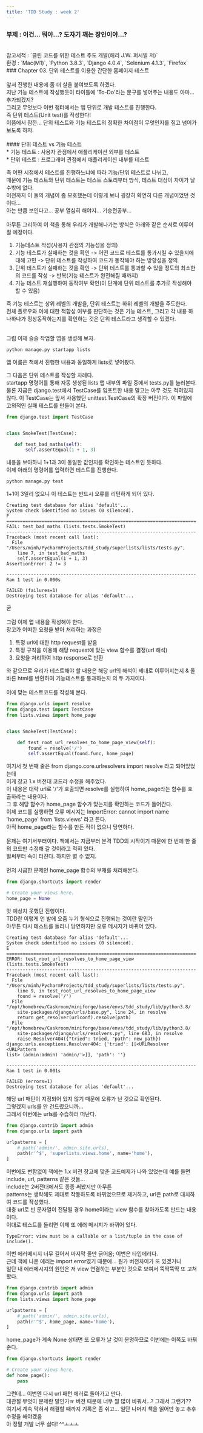 ```yaml
---
title: 'TDD Study : week 2'
---
```


### 부제 : 이건... 뭐야...? 도자기 깨는 장인이야...?
<br>
참고서적 : `클린 코드를 위한 테스트 주도 개발(해리 J.W. 퍼시벌 저)`<br>
환경 : `Mac(M1)`, `Python 3.8.3`,  `Django 4.0.4`,  `Selenium 4.1.3`,  `Firefox`<br>
### Chapter 03. 단위 테스트를 이용한 간단한 홈페이지 테스트<br>
<br>
앞서 진행한 내용에 좀 더 살을 붙여보도록 하겠다.<br>
지난 기능 테스트에 작성했듯이 타이틀에 'To-Do'라는 문구를 넣어주는 내용도 아마... 추가되겠지?<br>
그리고 무엇보다 이번 챕터에서는 앱 단위로 개발 테스트를 진행한다.<br>
즉 단위 테스트(Unit test)를 작성한다!<br>
이쯤에서 잠깐... 단위 테스트와 기능 테스트의 정확한 차이점이 무엇인지를 짚고 넘어가 보도록 하자.<br>
<br>
#### 단위 테스트 vs 기능 테스트<br>
* 기능 테스트 : 사용자 관점에서 애플리케이션 외부를 테스트<br>
* 단위 테스트 : 프로그래머 관점에서 애플리케이션 내부를 테스트<br>

즉 어떤 시점에서 테스트를 진행하느냐에 따라 기능/단위 테스트로 나뉘고,<br>
때문에 기능 테스트와 단위 테스트는 테스트 스토리부터 방식, 테스트 대상이 차이가 날 수밖에 없다.<br>
이전까지 이 둘의 개념이 좀 모호했는데 이렇게 보니 굉장히 확연히 다른 개념이었던 것이다...<br>
아는 만큼 보인다고... 공부 열심히 해야지... 기승전공부...<br>
<br>
아무튼 그리하여 이 책을 통해 우리가 개발해나가는 방식은 아래와 같은 순서로 이루어질 예정이다.<br>
1. 기능테스트 작성(사용자 관점의 기능성을 정의)<br>
2. 기능 테스트가 실패하는 것을 확인 -> 어떤 코드로 테스트를 통과시킬 수 있을지에 대해 고민 -> 단위 테스트를 작성하여 코드가 동작해야 하는 방향성을 정의<br>
3. 단위 테스트가 실패하는 것을 확인 -> 단위 테스트를 통과할 수 있을 정도의 최소한의 코드를 작성 -> 반복(기능 테스트가 완전해질 때까지)<br>
4. 기능 테스트 재실행하여 동작여부 확인(이 단계에 단위 테스트를 추가로 작성해야 할 수 있음)<br>

즉 기능 테스트는 상위 레벨의 개발을, 단위 테스트는 하위 레벨의 개발을 주도한다.<br>
전체 플로우와 이에 대한 적합성 여부를 판단하는 것은 기능 테스트, 그리고 각 내용 하나하나가 정상동작하는지를 확인하는 것은 단위 테스트라고 생각할 수 있겠다.<br><br>

그럼 이제 슬슬 작업할 앱을 생성해 보자.<br>

```python
python manage.py startapp lists
```
앱 이름은 책에서 진행한 내용과 동일하게 lists로 넣어봤다.<br>

그 다음은 단위 테스트를 작성할 차례다.<br>
startapp 명령어를 통해 자동 생성된 lists 앱 내부의 파일 중에서 tests.py를 눌러본다. 물론 지금은 django.test에서 TestCase를 임포트한 내용 말고는 아무 것도 적혀있지 않다. 이 TestCase는 앞서 사용했던 unittest.TestCase의 확장 버전이다. 이 파일에 고의적인 실패 테스트를 만들어 본다.<br>
 ```python
from django.test import TestCase


class SmokeTest(TestCase):

    def test_bad_maths(self):
        self.assertEqual(1 + 1, 3)
```
내용을 보아하니 1+1과 3이 동일한 값인지를 확인하는 테스트인 듯하다.<br>
이제 아래의 명령어를 입력하면 테스트를 진행한다.
```python
python manage.py test
```
1+1이 3일리 없으니 이 테스트는 반드시 오류를 리턴하게 되어 있다.<br>
```command
Creating test database for alias 'default'...
System check identified no issues (0 silenced).
F
======================================================================
FAIL: test_bad_maths (lists.tests.SmokeTest)
----------------------------------------------------------------------
Traceback (most recent call last):
  File "/Users/minh/PycharmProjects/tdd_study/superlists/lists/tests.py",
	line 7, in test_bad_maths
    self.assertEqual(1 + 1, 3)
AssertionError: 2 != 3

----------------------------------------------------------------------
Ran 1 test in 0.000s

FAILED (failures=1)
Destroying test database for alias 'default'...

```
굳<br>
<br>
그럼 이제 앱 내용을 작성해야 한다.<br>
장고가 어떠한 요청을 받아 처리하는 과정은<br>
1. 특정 url에 대한 http request를 받음<br>
2. 특정 규칙을 이용해 해당 request에 맞는 view 함수를 결정(url 해석)<br>
3. 요청을 처리하여 http response로 반환<br>

와 같으므로 우리가 테스트해야 할 내용은 해당 url의 해석이 제대로 이루어지는지 & 올바른 html를 반환하여 기능테스트를 통과하는지 의 두 가지이다.<br>
<br>
이에 맞는 테스트코드를 작성해 본다.<br>
```python
from django.urls import resolve
from django.test import TestCase
from lists.views import home_page


class SmokeTest(TestCase):

    def test_root_url_resolves_to_home_page_view(self):
        found = resolve('/')
        self.assertEqual(found.func, home_page)
```
여기서 첫 번째 줄은 from django.core.urlresolvers import resolve 라고 되어있었는데<br>
이게 장고 1.x 버전대 코드라 수정을 해주었다.<br>
이 내용은 대략 url로 '/'가 호출되면 resolve를 실행하여 home_page라는 함수를 호출하라는 내용이다.<br>
그 후 해당 함수가 home_page 함수가 맞는지를 확인하는 코드가 들어간다.<br>
이제 코드를 실행하면 오류 메시지는 ImportError: cannot import name 'home_page' from 'lists.views' 라고 뜬다.<br>
아직 home_page라는 함수를 만든 적이 없으니 당연하다.<br>
<br>
문제는 여기서부터이다. 책에서는 지금부터 본격 TDD의 시작이기 때문에 한 번에 한 줄의 코드만 수정해 갈 것이라고 적혀 있다.<br>
벌써부터 속이 터진다. 하지만 별 수 없지.<br>
<br>
먼저 시급한 문제인 home_page 함수의 부재를 처리해본다.
```python
from django.shortcuts import render

# Create your views here.
home_page = None
```
앗 예상치 못했던 진행이다.<br>
TDD란 이렇게 언 발에 오줌 누기 형식으로 진행되는 것이란 말인가<br>
아무튼 다시 테스트를 돌리니 당연하지만 오류 메시지가 바뀌어 있다.
```command
Creating test database for alias 'default'...
System check identified no issues (0 silenced).
E
======================================================================
ERROR: test_root_url_resolves_to_home_page_view (lists.tests.SmokeTest)
----------------------------------------------------------------------
Traceback (most recent call last):
  File "/Users/minh/PycharmProjects/tdd_study/superlists/lists/tests.py", 
	line 9, in test_root_url_resolves_to_home_page_view
    found = resolve('/')
  File "/opt/homebrew/Caskroom/miniforge/base/envs/tdd_study/lib/python3.8/
	site-packages/django/urls/base.py", line 24, in resolve
    return get_resolver(urlconf).resolve(path)
  File "/opt/homebrew/Caskroom/miniforge/base/envs/tdd_study/lib/python3.8/
	site-packages/django/urls/resolvers.py", line 683, in resolve
    raise Resolver404({"tried": tried, "path": new_path})
django.urls.exceptions.Resolver404: {'tried': [[<URLResolver <URLPattern 
list> (admin:admin) 'admin/'>]], 'path': ''}

----------------------------------------------------------------------
Ran 1 test in 0.001s

FAILED (errors=1)
Destroying test database for alias 'default'...
```
해당 url 패턴이 지정되어 있지 않기 때문에 오류가 난 것으로 확인된다.<br>
그렇겠지 urls를 안 건드렸으니까...<br>
그래서 이번에는 urls를 수습하러 떠난다.<br>
```python
from django.contrib import admin
from django.urls import path

urlpatterns = [
    # path('admin/', admin.site.urls),
    path(r'^$', 'superlists.views.home', name='home'),
]
```
이번에도 변함없이 책에는 1.x 버전 장고에 맞춘 코드예제가 나와 있었는데 예를 들면<br>
include, url, patterns 같은 것들...<br>
include는 2버전대에서도 종종 써봤지만 아무튼<br>
patterns는 생략해도 제대로 작동하도록 바뀌었으므로 제거하고, url은 path로 대치하여 코드를 작성했다.<br>
대충 url로 빈 문자열이 전달될 경우 home이라는 view 함수를 찾아가도록 만드는 내용이다.<br>
이대로 테스트를 돌리면 이제 또 에러 메시지가 바뀌어 있다.<br>
```command
TypeError: view must be a callable or a list/tuple in the case of include().
```
이번 에러메시지 너무 길어서 마지막 줄만 긁어옴; 이번은 타입에러다.<br>
근데 책에 나온 에러는 import error였기 때문에... 뭔가 버전차이가 또 있겠거니<br>
일단 내 에러메시지의 원인은 저 view 연결하는 부분인 것으로 보여서 뚝딱뚝딱 또 고쳐봤다.<br>
```python
from django.contrib import admin
from django.urls import path
from lists.views import home_page

urlpatterns = [
    # path('admin/', admin.site.urls),
    path(r'^$', home_page, name='home'),
]
```
home_page가 계속 None 상태면 또 오류가 날 것이 분명하므로 이번에는 이쪽도 바꿔준다.<br>
```python
from django.shortcuts import render

# Create your views here.
def home_page():
    pass
```
그런데... 이번엔 다시 url 패턴 에러로 돌아가고 만다.<br>
대관절 무엇이 문제란 말인가ㅠ 버전 때문에 너무 뭘 많이 바꿔서...? 그래서 그런가??<br>
여기서 계속 막혀서 해결할 때까지 기록은 좀 쉬고... 일단 나머지 책을 읽어만 놓고 추후 수정을 해야겠음<br>
아 정말 개발 너무 싫다! ^^ㅗㅗㅗ
